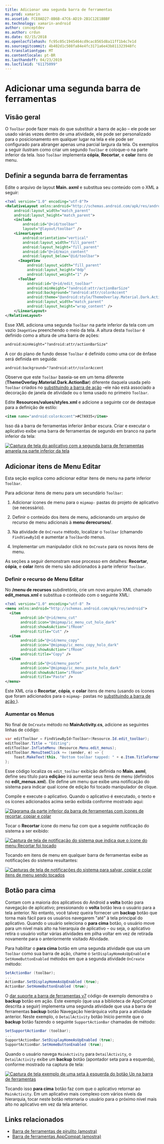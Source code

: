 ```yaml
---
title: Adicionar uma segunda barra de ferramentas
ms.prod: xamarin
ms.assetid: FCE0AD27-8B6B-47C6-AD19-2B1C12E1BBBF
ms.technology: xamarin-android
author: conceptdev
ms.author: crdun
ms.date: 02/15/2018
ms.openlocfilehash: fc95c05c1945464cd9cac8565d8a11ff1b4c7e1d
ms.sourcegitcommit: 4b402d1c508fa84e4fc3171a6e43b811323948fc
ms.translationtype: MT
ms.contentlocale: pt-BR
ms.lasthandoff: 04/23/2019
ms.locfileid: "61175099"
---
```

# <a name="adding-a-second-toolbar"></a>Adicionar uma segunda barra de ferramentas


## <a name="overview"></a>Visão geral 

O `Toolbar` pode fazer mais do que substituir a barra de ação &ndash; ele pode ser usado várias vezes dentro de uma atividade, ele pode ser personalizado para o posicionamento em qualquer lugar na tela e ele pode ser configurado para abranger apenas uma parcial largura da tela. Os exemplos a seguir ilustram como criar um segundo `Toolbar` e coloque-o na parte inferior da tela. Isso `Toolbar` implementa **cópia**, **Recortar**, e **colar** itens de menu. 


## <a name="define-the-second-toolbar"></a>Definir a segunda barra de ferramentas 

Edite o arquivo de layout **Main. axml** e substitua seu conteúdo com o XML a seguir:

```xml
<?xml version="1.0" encoding="utf-8"?>
<RelativeLayout xmlns:android="http://schemas.android.com/apk/res/android"
    android:layout_width="match_parent"
    android:layout_height="match_parent">
    <include
        android:id="@+id/toolbar"
        layout="@layout/toolbar" />
    <LinearLayout
        android:orientation="vertical"
        android:layout_width="fill_parent"
        android:layout_height="fill_parent"
        android:id="@+id/main_content"
        android:layout_below="@id/toolbar">
      <ImageView
          android:layout_width="fill_parent"
          android:layout_height="0dp"
          android:layout_weight="1" />
      <Toolbar
          android:id="@+id/edit_toolbar"
          android:minHeight="?android:attr/actionBarSize"
          android:background="?android:attr/colorAccent"
          android:theme="@android:style/ThemeOverlay.Material.Dark.ActionBar"
          android:layout_width="match_parent"
          android:layout_height="wrap_content" />
    </LinearLayout>
</RelativeLayout>
```

Esse XML adiciona uma segunda `Toolbar` na parte inferior da tela com um vazio `ImageView` preenchendo o meio da tela. A altura desta `Toolbar` é definido como a altura de uma barra de ações: 

```xml
android:minHeight="?android:attr/actionBarSize"
```

A cor do plano de fundo desse `Toolbar` é definido como uma cor de ênfase será definida em seguida:

```xml
android:background="?android:attr/colorAccent
```

Observe que este `Toolbar` baseia-se em um tema diferente (**ThemeOverlay.Material.Dark.ActionBar**) diferente daquela usada pelo `Toolbar` criados no [substituindo a barra de ação](~/android/user-interface/controls/tool-bar/replacing-the-action-bar.md) &ndash;ele não está associado a decoração de janela de atividade ou o tema usado no primeiro `Toolbar`.

Edite **Resources/values/styles.xml** e adicione a seguinte cor de destaque para a definição de estilo: 

```xml
<item name="android:colorAccent">#C7A935</item>
```

Isso dá a barra de ferramentas inferior âmbar escura. Criar e executar o aplicativo exibe uma barra de ferramentas de segundo em branco na parte inferior da tela: 

[![Captura de tela do aplicativo com a segunda barra de ferramentas amarela na parte inferior da tela](adding-a-second-toolbar-images/01-second-toolbar-sml.png)](adding-a-second-toolbar-images/01-second-toolbar.png#lightbox)


 
## <a name="add-edit-menu-items"></a>Adicionar itens de Menu Editar 

Esta seção explica como adicionar editar itens de menu na parte inferior `Toolbar`. 

Para adicionar itens de menu para um secundário `Toolbar`: 

1.  Adicionar ícones de menu para o `mipmap-` pastas do projeto de aplicativo (se necessário).

2.  Definir o conteúdo dos itens de menu, adicionando um arquivo de recurso de menu adicionais à **menu derecursos/**. 

3.  Na atividade de `OnCreate` método, localizar o `Toolbar` (chamando `FindViewById`) e aumentar a `Toolbar`do menus.

4.  Implementar um manipulador click no `OnCreate` para os novos itens de menu. 

As seções a seguir demonstram esse processo em detalhes: **Recortar**, **cópia**, e **colar** itens de menu são adicionados à parte inferior `Toolbar`. 



### <a name="define-the-edit-menu-resource"></a>Definir o recurso de Menu Editar

No **/menu de recursos** subdiretório, crie um novo arquivo XML chamado **edit_menus.xml** e substitua o conteúdo com o seguinte XML:

```xml
<?xml version="1.0" encoding="utf-8" ?>
<menu xmlns:android="http://schemas.android.com/apk/res/android">
  <item
       android:id="@+id/menu_cut"
       android:icon="@mipmap/ic_menu_cut_holo_dark"
       android:showAsAction="ifRoom"
       android:title="Cut" />
  <item
       android:id="@+id/menu_copy"
       android:icon="@mipmap/ic_menu_copy_holo_dark"
       android:showAsAction="ifRoom"
       android:title="Copy" />
  <item
       android:id="@+id/menu_paste"
       android:icon="@mipmap/ic_menu_paste_holo_dark"
       android:showAsAction="ifRoom"
       android:title="Paste" />
</menu>
```

Este XML cria o **Recortar**, **cópia**, e **colar** itens de menu (usando os ícones que foram adicionados para o `mipmap-` pastas no [substituindo a barra de ação ](~/android/user-interface/controls/tool-bar/replacing-the-action-bar.md)).



### <a name="inflate-the-menus"></a>Aumentar os Menus

No final de `OnCreate` método no **MainActivity.cs**, adicione as seguintes linhas de código: 

```csharp
var editToolbar = FindViewById<Toolbar>(Resource.Id.edit_toolbar);
editToolbar.Title = "Editing";
editToolbar.InflateMenu (Resource.Menu.edit_menus);
editToolbar.MenuItemClick += (sender, e) => {
    Toast.MakeText(this, "Bottom toolbar tapped: " + e.Item.TitleFormatted, ToastLength.Short).Show();
};
```

Esse código localiza os `edit_toolbar` exibição definida no **Main. axml**, define seu título para **edição**e irá aumentar seus itens de menu (definidos no **edit_menus.xml**). Ele define um menu que exibe uma notificação do sistema para indicar qual ícone de edição foi tocado manipulador de clique. 

Compile e execute o aplicativo. Quando o aplicativo é executado, o texto e os ícones adicionados acima serão exibida conforme mostrado aqui: 

[![Diagrama da parte inferior da barra de ferramentas com ícones de recortar, copiar e colar](adding-a-second-toolbar-images/02-bottom-toolbar-sml.png)](adding-a-second-toolbar-images/02-bottom-toolbar.png#lightbox)

Tocar o **Recortar** ícone do menu faz com que a seguinte notificação do sistema a ser exibido: 

[![Captura de tela de notificação do sistema que indica que o ícone do menu Recortar foi tocado](adding-a-second-toolbar-images/03-bottom-tapped-sml.png)](adding-a-second-toolbar-images/03-bottom-tapped.png#lightbox)

Tocando em itens de menu em qualquer barra de ferramentas exibe as notificações do sistema resultantes: 

[![Capturas de tela de notificações do sistema para salvar, copiar e colar itens de menu sendo tocados](adding-a-second-toolbar-images/04-menu-action-sml.png)](adding-a-second-toolbar-images/04-menu-action.png#lightbox)



## <a name="the-up-button"></a>Botão para cima 

Contam com a maioria dos aplicativos do Android a **volta** botão para navegação de aplicativo; pressionando o **volta** botão leva o usuário para a tela anterior.
No entanto, você talvez queira fornecer um **backup** botão que torna mais fácil para os usuários navegarem "até" à tela principal do aplicativo. Quando o usuário seleciona o **para cima** botão, o usuário move para um nível mais alto na hierarquia de aplicativo &ndash; ou seja, o aplicativo retira o usuário voltar várias atividades em pilha voltar em vez de retirada novamente para o anteriormente visitado Atividade. 

Para habilitar o **para cima** botão em uma segunda atividade que usa um `Toolbar` como sua barra de ação, chame o `SetDisplayHomeAsUpEnabled` e `SetHomeButtonEnabled` métodos em que a segunda atividade `OnCreate` método:

```csharp
SetActionBar (toolbar);
...
ActionBar.SetDisplayHomeAsUpEnabled (true);
ActionBar.SetHomeButtonEnabled (true);
```

O [dar suporte a barra de ferramentas v7](https://developer.xamarin.com/samples/monodroid/Supportv7/AppCompat/Toolbar/) código de exemplo demonstra o **backup** botão em ação. Este exemplo (que usa a biblioteca de AppCompat descrita a seguir) implementa uma segunda atividade que usa a barra de ferramentas **backup** botão Navegação hierárquica volta para a atividade anterior. Neste exemplo, o `DetailActivity` botão Início permite que o **backup** botão fazendo o seguinte `SupportActionBar` chamadas de método: 

```csharp
SetSupportActionBar (toolbar);
...
SupportActionBar.SetDisplayHomeAsUpEnabled (true);
SupportActionBar.SetHomeButtonEnabled (true);
```

Quando o usuário navega `MainActivity` para `DetailActivity`, o `DetailActivity` exibe um **backup** botão (apontador seta para a esquerda), conforme mostrado na captura de tela:

[![Captura de tela exemplo de uma seta à esquerda do botão Up na barra de ferramentas](adding-a-second-toolbar-images/05-up-button-sml.png)](adding-a-second-toolbar-images/05-up-button.png#lightbox)

Tocando isso **para cima** botão faz com que o aplicativo retornar ao `MainActivity`. Em um aplicativo mais complexo com vários níveis da hierarquia, tocar neste botão retornaria o usuário para o próximo nível mais alto no aplicativo em vez da tela anterior. 



## <a name="related-links"></a>Links relacionados

- [Barra de ferramentas de pirulito (amostra)](https://developer.xamarin.com/samples/monodroid/android5.0/Toolbar/)
- [Barra de ferramentas AppCompat (amostra)](https://developer.xamarin.com/samples/monodroid/Supportv7/AppCompat/Toolbar/)
